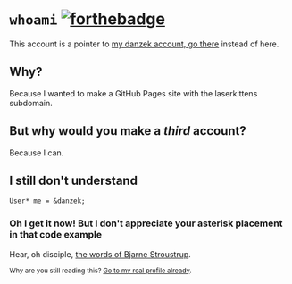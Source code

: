# `whoami`  [![forthebadge](http://forthebadge.com/images/badges/made-with-crayons.svg)](http://forthebadge.com)

This account is a pointer to [my danzek account, go there](https://github.com/danzek) instead of here.

## Why?

Because I wanted to make a GitHub Pages site with the laserkittens subdomain.

## But why would you make a *third* account?

Because I can.

## I still don't understand

    User* me = &danzek;

### Oh I get it now! But I don't appreciate your asterisk placement in that code example

Hear, oh disciple, [the words of Bjarne Stroustrup](http://www.stroustrup.com/bs_faq2.html#whitespace).

<sub>Why are you still reading this? [Go to my real profile already](https://github.com/danzek).</sub>
